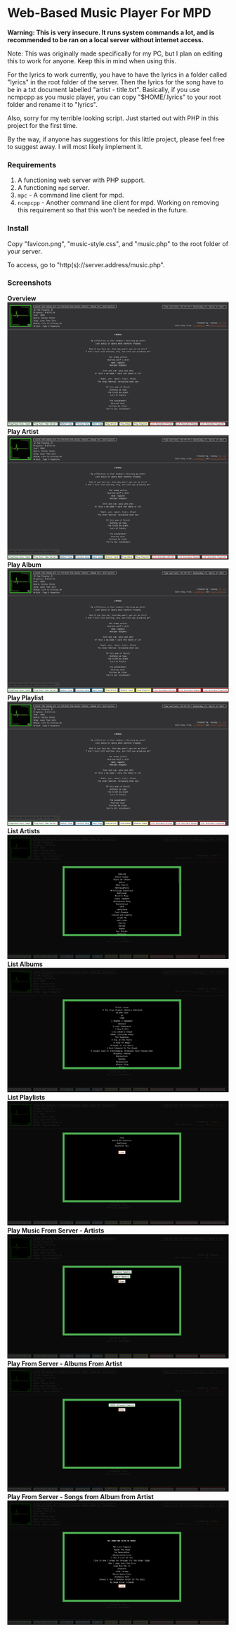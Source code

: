 # Web-Based Music Player For MPD

**Warning: This is very insecure. It runs system commands a lot, and is recommended to be ran on a local server without internet access.**

Note: This was originally made specifically for my PC, but I plan on editing this to work for anyone. Keep this in mind when using this.

For the lyrics to work currently, you have to have the lyrics in a folder called "lyrics" in the root folder of the server. Then the lyrics for the song have to be in a txt document labelled "artist - title.txt". Basically, if you use ncmpcpp as you music player, you can copy "$HOME/.lyrics" to your root folder and rename it to "lyrics".

Also, sorry for my terrible looking script. Just started out with PHP in this project for the first time.

By the way, if anyone has suggestions for this little project, please feel free to suggest away. I will most likely implement it.

### Requirements
1. A functioning web server with PHP support.
2. A functioning `mpd` server.
3. `mpc` - A command line client for mpd.
4. `ncmpcpp` - Another command line client for mpd. Working on removing this requirement so that this won't be needed in the future.

### Install
Copy "favicon.png", "music-style.css", and "music.php" to the root folder of your server.

To access, go to "http(s)://server.address/music.php".

### Screenshots

**Overview**
![Overview](/Screenshots/Overview.png?raw=true "Overview")
**Play Artist**
![Play Artist](/Screenshots/Play%20Artist.png?raw=true "Play Artist")
**Play Album**
![Play Album](/Screenshots/Play%20Album.png?raw=true "Play Album")
**Play Playlist**
![Play Playlist](/Screenshots/Play%20Playlist.png?raw=true "Play Playlist")
**List Artists**
![List Artists](/Screenshots/List%20Artists.png?raw=true "List Artists")
**List Albums**
![List Albums](/Screenshots/List%20Albums.png?raw=true "List Albums")
**List Playlists**
![List Playlists](/Screenshots/List%20Playlists.png?raw=true "List Playlists")
**Play Music From Server - Artists**
![Play Music From Server - Artists](/Screenshots/Play%20From%20Server%20-%20Artists.png?raw=true "Play Music From Server - Artists")
**Play From Server - Albums From Artist**
![Play From Server - Albums From Artist.png](/Screenshots/Play%20From%20Server%20-%20Albums%20From%20Artist.png?raw=true "Play From Server - Albums From Artist")
**Play From Server - Songs from Album from Artist**
![Play From Server - Songs from Album from Artist](/Screenshots/Play%20From%20Server%20-%20Songs%20from%20Album%20from%20Artist.png?raw=true "Play From Server - Songs from Album from Artist")
